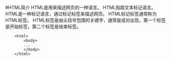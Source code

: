 
#HTML简介
	HTML是用来描述网页的一种语言。
	HTML指超文本标记语言。
	HTML是一种标记语言，通过标记标签来描述网页。
	HTML标记标签通常称为HTML标签。
	HTML标签是由尖括号包围的关键字，通常是成对出现，第一个标签是开始标签，第二个标签是结束标签。

```
	<html>
		<body>
		...
		</body>
	</html>
```
